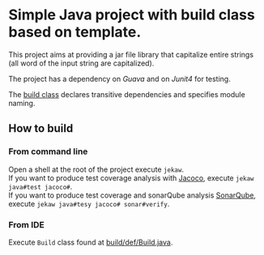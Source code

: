 # Simple Java project with build class based on template.

This project aims at providing a jar file library that capitalize entire strings (all word of the input string are capitalized).

The project has a dependency on *Guava* and on *Junit4* for testing.

The [build class](jeka/def/Build.java) declares transitive dependencies and specifies module naming.

## How to build

### From command line
Open a shell at the root of the project execute `jekaw`. <br/>
If you want to produce test coverage analysis with [Jacoco](http://eclemma.org/jacoco/), execute `jekaw java#test jacoco#`. <br/>
If you want to produce test coverage and sonarQube analysis [SonarQube](http://www.sonarqube.org/), execute `jekaw java#tesy jacoco# sonar#verify`.

### From IDE
Execute `Build` class found at [build/def/Build.java](jeka/def/Build.java).

